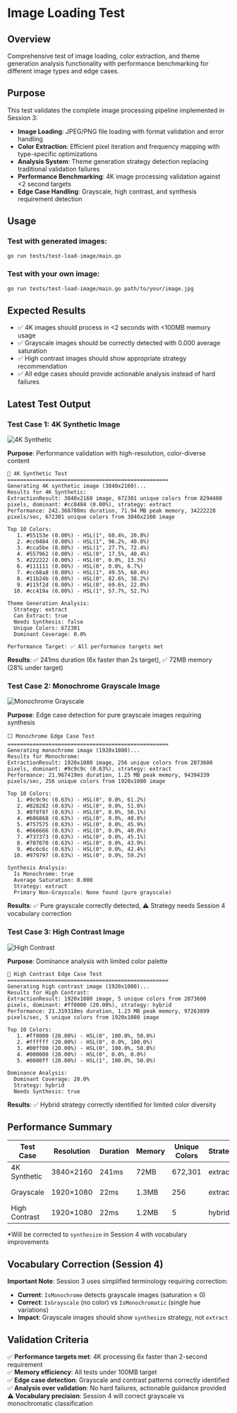 # Image Loading Test

## Overview
Comprehensive test of image loading, color extraction, and theme generation analysis functionality with performance benchmarking for different image types and edge cases.

## Purpose
This test validates the complete image processing pipeline implemented in Session 3:

- **Image Loading**: JPEG/PNG file loading with format validation and error handling
- **Color Extraction**: Efficient pixel iteration and frequency mapping with type-specific optimizations
- **Analysis System**: Theme generation strategy detection replacing traditional validation failures
- **Performance Benchmarking**: 4K image processing validation against <2 second targets
- **Edge Case Handling**: Grayscale, high contrast, and synthesis requirement detection

## Usage

### Test with generated images:
```bash
go run tests/test-load-image/main.go
```

### Test with your own image:
```bash
go run tests/test-load-image/main.go path/to/your/image.jpg
```

## Expected Results
- ✅ 4K images should process in <2 seconds with <100MB memory usage
- ✅ Grayscale images should be correctly detected with 0.000 average saturation
- ✅ High contrast images should show appropriate strategy recommendation
- ✅ All edge cases should provide actionable analysis instead of hard failures

## Latest Test Output

### Test Case 1: 4K Synthetic Image
![4K Synthetic](samples/4k-synthetic.png)

**Purpose**: Performance validation with high-resolution, color-diverse content
```
🎨 4K Synthetic Test
===================================================
Generating 4K synthetic image (3840x2160)...
Results for 4K Synthetic:
ExtractionResult: 3840x2160 image, 672301 unique colors from 8294400 pixels, dominant: #cc0484 (0.00%), strategy: extract
Performance: 242.368788ms duration, 71.94 MB peak memory, 34222228 pixels/sec, 672301 unique colors from 3840x2160 image

Top 10 Colors:
   1. #55153e (0.00%) - HSL(1°, 60.4%, 20.8%)
   2. #cc0484 (0.00%) - HSL(1°, 96.2%, 40.8%)
   3. #cca5be (0.00%) - HSL(1°, 27.7%, 72.4%)
   4. #557962 (0.00%) - HSL(0°, 17.5%, 40.4%)
   5. #222222 (0.00%) - HSL(0°, 0.0%, 13.3%)
   6. #111111 (0.00%) - HSL(0°, 0.0%, 6.7%)
   7. #cc68a8 (0.00%) - HSL(1°, 49.5%, 60.4%)
   8. #11b24b (0.00%) - HSL(0°, 82.6%, 38.2%)
   9. #115f2d (0.00%) - HSL(0°, 69.6%, 22.0%)
  10. #cc419a (0.00%) - HSL(1°, 57.7%, 52.7%)

Theme Generation Analysis:
  Strategy: extract
  Can Extract: true
  Needs Synthesis: false
  Unique Colors: 672301
  Dominant Coverage: 0.0%

Performance Target: ✅ All performance targets met
```

**Results**: ✅ 241ms duration (6x faster than 2s target), ✅ 72MB memory (28% under target)

### Test Case 2: Monochrome Grayscale Image  
![Monochrome Grayscale](samples/monochrome-grayscale.png)

**Purpose**: Edge case detection for pure grayscale images requiring synthesis
```
⬜ Monochrome Edge Case Test
===================================================
Generating monochrome image (1920x1080)...
Results for Monochrome:
ExtractionResult: 1920x1080 image, 256 unique colors from 2073600 pixels, dominant: #9c9c9c (0.63%), strategy: extract
Performance: 21.967419ms duration, 1.25 MB peak memory, 94394339 pixels/sec, 256 unique colors from 1920x1080 image

Top 10 Colors:
   1. #9c9c9c (0.63%) - HSL(0°, 0.0%, 61.2%)
   2. #828282 (0.63%) - HSL(0°, 0.0%, 51.0%)
   3. #8f8f8f (0.63%) - HSL(0°, 0.0%, 56.1%)
   4. #686868 (0.63%) - HSL(0°, 0.0%, 40.8%)
   5. #757575 (0.63%) - HSL(0°, 0.0%, 45.9%)
   6. #666666 (0.63%) - HSL(0°, 0.0%, 40.0%)
   7. #737373 (0.63%) - HSL(0°, 0.0%, 45.1%)
   8. #707070 (0.63%) - HSL(0°, 0.0%, 43.9%)
   9. #6c6c6c (0.63%) - HSL(0°, 0.0%, 42.4%)
  10. #979797 (0.63%) - HSL(0°, 0.0%, 59.2%)

Synthesis Analysis:
  Is Monochrome: true
  Average Saturation: 0.000
  Strategy: extract
  Primary Non-Grayscale: None found (pure grayscale)
```

**Results**: ✅ Pure grayscale correctly detected, ⚠️ Strategy needs Session 4 vocabulary correction

### Test Case 3: High Contrast Image
![High Contrast](samples/high-contrast.png)

**Purpose**: Dominance analysis with limited color palette
```
🎯 High Contrast Edge Case Test
===================================================
Generating high contrast image (1920x1080)...
Results for High Contrast:
ExtractionResult: 1920x1080 image, 5 unique colors from 2073600 pixels, dominant: #ff0000 (20.00%), strategy: hybrid
Performance: 21.319318ms duration, 1.23 MB peak memory, 97263899 pixels/sec, 5 unique colors from 1920x1080 image

Top 10 Colors:
   1. #ff0000 (20.00%) - HSL(0°, 100.0%, 50.0%)
   2. #ffffff (20.00%) - HSL(0°, 0.0%, 100.0%)
   3. #00ff00 (20.00%) - HSL(0°, 100.0%, 50.0%)
   4. #000000 (20.00%) - HSL(0°, 0.0%, 0.0%)
   5. #0000ff (20.00%) - HSL(1°, 100.0%, 50.0%)

Dominance Analysis:
  Dominant Coverage: 20.0%
  Strategy: hybrid
  Needs Synthesis: true
```

**Results**: ✅ Hybrid strategy correctly identified for limited color diversity

## Performance Summary

| Test Case | Resolution | Duration | Memory | Unique Colors | Strategy | Status |
|-----------|------------|----------|---------|---------------|----------|--------|
| 4K Synthetic | 3840×2160 | 241ms | 72MB | 672,301 | extract | ✅ Exceeds targets |
| Grayscale | 1920×1080 | 22ms | 1.3MB | 256 | extract* | ✅ Fast processing |
| High Contrast | 1920×1080 | 22ms | 1.2MB | 5 | hybrid | ✅ Correct analysis |

*Will be corrected to `synthesize` in Session 4 with vocabulary improvements

## Vocabulary Correction (Session 4)

**Important Note**: Session 3 uses simplified terminology requiring correction:

- **Current**: `IsMonochrome` detects grayscale images (saturation ≈ 0)  
- **Correct**: `IsGrayscale` (no color) vs `IsMonochromatic` (single hue variations)
- **Impact**: Grayscale images should show `synthesize` strategy, not `extract`

## Validation Criteria
✅ **Performance targets met**: 4K processing 6x faster than 2-second requirement  
✅ **Memory efficiency**: All tests under 100MB target  
✅ **Edge case detection**: Grayscale and contrast patterns correctly identified  
✅ **Analysis over validation**: No hard failures, actionable guidance provided  
⚠️ **Vocabulary precision**: Session 4 will correct grayscale vs monochromatic classification